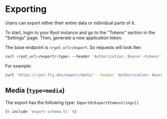 # Exporting

Users can export either their entire data or individual parts of it.

To start, login to your Ryot instance and go to the "Tokens" section in the
"Settings" page. Then, generate a new application token.

The base endpoint is `<ryot_url>/export`. So requests will look like:

```bash
curl <ryot_url>/export/<type> --header 'Authorization: Bearer <token>'
```

For example:

```bash
curl 'https://ryot.fly.dev/export/media' --header 'Authorization: Bearer 0ab88f6b-768a-4d65-885b-502016b634e0'
```

## Media (`type=media`)

The export has the following type: `ImportOrExportItem<string>[]`

```ts
{% include 'export-schema.ts' %}
```

